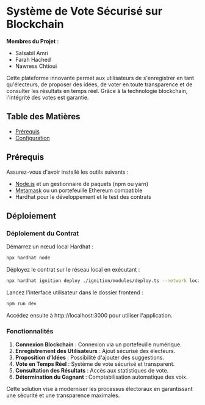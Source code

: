 # Système de Vote Sécurisé sur Blockchain

**Membres du Projet** :
- Salsabil Amri
- Farah Hached
- Nawress Chtioui

Cette plateforme innovante permet aux utilisateurs de s'enregistrer en tant qu'électeurs, de proposer des idées, de voter en toute transparence et de consulter les résultats en temps réel. Grâce à la technologie blockchain, l'intégrité des votes est garantie.
## Table des Matières

- [Prérequis](#Pré-requis)
- [Configuration](#Déploiement)

## Prérequis

Assurez-vous d'avoir installé les outils suivants :

- [Node.js](https://nodejs.org/) et un gestionnaire de paquets (npm ou yarn)
- [Metamask](https://metamask.io/)  ou un portefeuille Ethereum compatible
- Hardhat pour le développement et le test des contrats


## Déploiement

### Déploiement du Contrat

Démarrez un nœud local Hardhat :
```bash
npx hardhat node
```
Déployez le contrat sur le réseau local en exécutant  :
```bash
npx hardhat ignition deploy ./ignition/modules/deploy.ts --network localhost
```
Lancez l'interface utilisateur dans le dossier frontend :
```bash
npm run dev
```

Accédez ensuite à http://localhost:3000 pour utiliser l'application.

### Fonctionnalités

1. **Connexion Blockchain** :  Connexion via un portefeuille numérique.
2. **Enregistrement des Utilisateurs** : Ajout sécurisé des électeurs.
3. **Proposition d’Idées** :  Possibilité d'ajouter des suggestions.
4. **Vote en Temps Réel** : Système de vote sécurisé et transparent.
5. **Consultation des Résultats** : Accès aux statistiques de vote.
6. **Détermination du Gagnant** : Comptabilisation automatique des voix.

Cette solution vise à moderniser les processus électoraux en garantissant une sécurité et une transparence maximales.

